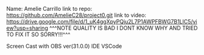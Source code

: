 Name: Amelie Carrillo
link to repo: https://github.com/AmelieC28/project0.git
link to video: https://drive.google.com/file/d/1_uK4ggXpyPQju2L7P1AWPFBWG7B1LlC5/view?usp=sharing 
^^^NOTE QUALITY IS BAD I DONT KNOW WHY AND TRIED TO FIX IT SO SORRY!!!^^^

Screen Cast with OBS ver(31.0.0)
IDE VSCode
